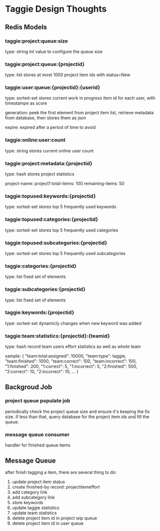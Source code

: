 # Taggie Design Thoughts

## Redis Models

### taggie:project:queue:size

type: string
int value to configure the queue size

### taggie:project:queue:{projectid}

type: list
stores at most 1000 project item ids with status=New

### taggie:user:queue:{projectid}:{userid}

type: sorted-set
stores current work in progress item id for each user, with timestampe as score

generation: peek the first element from project item list, retrieve metadata from database,
then stores them as json

expire: expired after a period of time to avoid

### taggie:online:user:count

type: string
stores current online user count

### taggie:project:metadata:{projectid}

type: hash
stores project statistics

project-name: project1
total-items: 100
remaining-items: 50

### taggie:topused:keywords:{projectid}

type: sorted-set
stores top 5 frequently used keywords

### taggie:topused:categories:{projectid}

type: sorted-set
stores top 5 frequently used categories

### taggie:topused:subcategories:{projectid}

type: sorted-set
stores top 5 frequently used subcategories

### taggie:categories:{projectid}

type: list
fixed set of elements

### taggie:subcategories:{projectid}

type: list
fixed set of elements

### taggie:keywords:{projectid}

type: sorted-set
dynamicly changes when new keyword was added

### taggie:team:statistics:{projectid}:{teamid}

type: hash
record team users effort statistics as well as whole team

sample:
{
    "team:total:assigned": 10000,
    "team:type": taggie,
    "team:finished": 1000,
    "team:correct": 100,
    "team:incorrect": 100,
    "1:finished": 200,
    "1:correct": 5,
    "1:incorrect": 5,
    "2:finished": 500,
    "2:correct": 10,
    "2:incorrect": 10,
    ...
}

## Backgroud Job

### project queue populate job

periodically check the project queue size and ensure it's keeping the fix size.
if less than that, query database for the project item ids and fill the queue.

### message queue consumer

handler for finished queue items

## Message Queue

after finish tagging a item, there are several thing to do:

1. update project item status
1. create finished-by record: projectitemeffort
1. add category link
1. add subcategory link
1. store keywords
1. update taggie statistics
1. update team statistics
1. delete project item id in project wip queue
1. delete project item id in user queue
